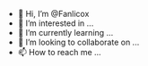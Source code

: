 - 👋 Hi, I’m @Fanlicox
- 👀 I’m interested in ...
- 🌱 I’m currently learning ...
- 💞️ I’m looking to collaborate on ...
- 📫 How to reach me ...

<!---
Fanlicox/Fanlicox is a ✨ special ✨ repository because its `README.md` (this file) appears on your GitHub profile.
You can click the Preview link to take a look at your changes.
--->
